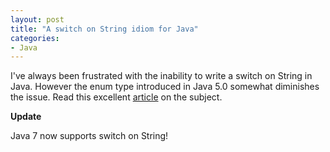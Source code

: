 ```yaml
---
layout: post
title: "A switch on String idiom for Java"
categories:
- Java
---
```


I've always been frustrated with the inability to write a switch on
String in Java.  However the enum type introduced in Java 5.0 somewhat
diminishes the issue. Read this excellent
[article](http://www.xefer.com/2006/12/switchonstring) on the subject.

**Update**

Java 7 now supports switch on String!
